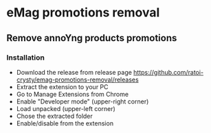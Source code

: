 # eMag promotions removal

## Remove annoYng products promotions

### Installation

- Download the release from release page https://github.com/ratoi-crysty/emag-promotions-removal/releases
- Extract the extension to your PC
- Go to Manage Extensions from Chrome
- Enable "Developer mode" (upper-right corner)
- Load unpacked (upper-left corner)
- Chose the extracted folder
- Enable/disable from the extension